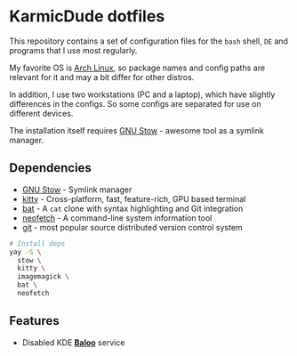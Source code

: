 # KarmicDude dotfiles #

This repository contains a set of configuration files for the `bash` shell, `DE` and programs that I use most regularly.

My favorite OS is [Arch Linux][Arch Linux], so package names and config paths are relevant for it and may a bit differ for other distros.

In addition, I use two workstations (PC and a laptop), which have slightly differences in the configs. So some configs are separated for use on different devices.

The installation itself requires [GNU Stow][GNU Stow] - awesome tool as a symlink manager.

## Dependencies ##

* [GNU Stow][GNU Stow] - Symlink manager
* [kitty][kitty] - Cross-platform, fast, feature-rich, GPU based terminal
* [bat][bat] - A `cat` clone with syntax highlighting and Git integration
* [neofetch][neofetch] - A command-line system information tool
* [git][git] - most popular source distributed version control system

```bash
# Install deps
yay -S \
  stow \
  kitty \
  imagemagick \
  bat \
  neofetch
```

## Features ##

* Disabled KDE [**Baloo**][KDE Baloo] service


[Arch Linux]: https://wiki.archlinux.org/index.php/Arch_Linux
[GNU Stow]: https://www.gnu.org/software/stow/
[kitty]: https://github.com/kovidgoyal/kitty
[bat]: https://github.com/sharkdp/bat
[neofetch]: https://github.com/dylanaraps/neofetch
[git]: https://git-scm.com
[KDE Baloo]: https://wiki.archlinux.org/index.php/Baloo
